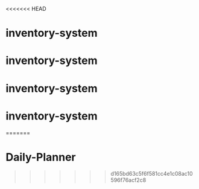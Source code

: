 <<<<<<< HEAD
# inventory-system
# inventory-system
# inventory-system
# inventory-system
=======
# Daily-Planner
>>>>>>> d165bd63c5f6f581cc4e1c08ac10596f76acf2c8

